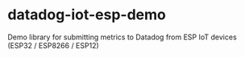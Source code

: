 # datadog-iot-esp-demo
Demo library for submitting metrics to Datadog from ESP IoT devices (ESP32 / ESP8266 / ESP12)
